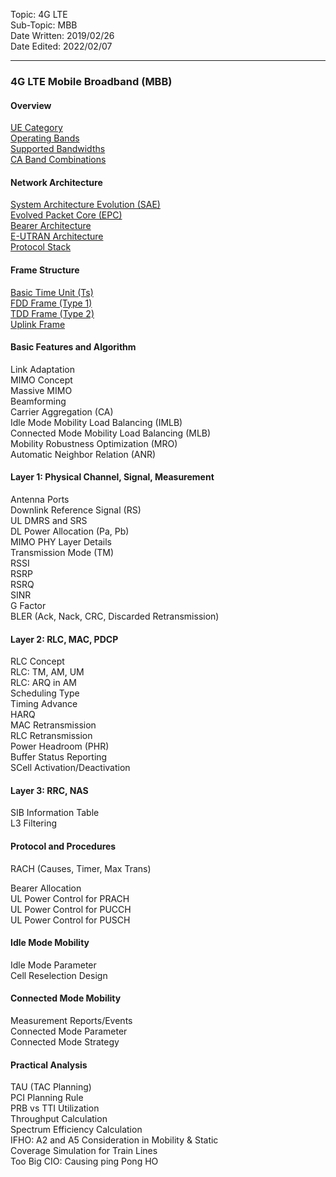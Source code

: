 Topic: 4G LTE<br>
Sub-Topic: MBB<br>
Date Written: 2019/02/26<br>
Date Edited: 2022/02/07<br>

---

### 4G LTE Mobile Broadband (MBB)
#### Overview 

[UE Category](/lte_mbb/lte_mbb_overview.md?id=Ue-Category)<br>
[Operating Bands](/lte_mbb/lte_mbb_overview.md?id=Operating-Bands)<br>
[Supported Bandwidths](/lte_mbb/lte_mbb_overview.md?id=Supported-Bandwidths)<br>
[CA Band Combinations](/lte_mbb/lte_mbb_overview.md?id=CA-Band-Combinations)<br>

#### Network Architecture 

[System Architecture Evolution (SAE)](/lte_mbb/lte_mbb_nwarchitecture.md?id=System-Architecture-Evolution-(SAE))<br>
[Evolved Packet Core (EPC)](/lte_mbb/lte_mbb_nwarchitecture.md?id=Evolved-Packet-Core-(EPC))<br>
[Bearer Architecture](/lte_mbb/lte_mbb_nwarchitecture.md?id=Bearer-Architecture)<br>
[E-UTRAN Architecture](/lte_mbb/lte_mbb_nwarchitecture.md?id=E-UTRAN-Architecture)<br>
[Protocol Stack](/lte_mbb/lte_mbb_nwarchitecture.md?id=Protocol-Stack)<br>

#### Frame Structure 

[Basic Time Unit (Ts)](/lte_mbb/lte_mbb_framestructure.md?id=Basic-Time-Unit-Ts)<br>
[FDD Frame (Type 1)](/lte_mbb/lte_mbb_framestructure.md?id=FDD-Frame-Type-1)<br>
[TDD Frame (Type 2)](/lte_mbb/lte_mbb_framestructure.md?id=TDD-Frame-Type-2)<br>
[Uplink Frame](/lte_mbb/lte_mbb_framestructure.md?id=Uplink-Frame)<br>

#### Basic Features and Algorithm 

Link Adaptation<br> 
MIMO Concept<br> 
Massive MIMO<br>
Beamforming<br> 
Carrier Aggregation (CA)<br> 
Idle Mode Mobility Load Balancing (IMLB)<br> 
Connected Mode Mobility Load Balancing (MLB)<br> 
Mobility Robustness Optimization (MRO)<br> 
Automatic Neighbor Relation (ANR)<br> 

#### Layer 1: Physical Channel, Signal, Measurement 

Antenna Ports<br> 
Downlink Reference Signal (RS)<br> 
UL DMRS and SRS<br> 
DL Power Allocation (Pa, Pb)<br> 
MIMO PHY Layer Details<br> 
Transmission Mode (TM)<br> 
RSSI<br> 
RSRP<br> 
RSRQ<br> 
SINR<br> 
G Factor<br> 
BLER (Ack, Nack, CRC, Discarded Retransmission)<br> 

#### Layer 2: RLC, MAC, PDCP 

RLC Concept<br> 
RLC: TM, AM, UM<br> 
RLC: ARQ in AM<br> 
Scheduling Type<br> 
Timing Advance<br> 
HARQ<br> 
MAC Retransmission<br> 
RLC Retransmission<br> 
Power Headroom (PHR)<br> 
Buffer Status Reporting<br> 
SCell Activation/Deactivation<br> 

#### Layer 3: RRC, NAS 

SIB Information Table<br> 
L3 Filtering<br> 

#### Protocol and Procedures 

RACH (Causes, Timer, Max Trans)<br> 

Bearer Allocation<br> 
UL Power Control for PRACH<br> 
UL Power Control for PUCCH<br> 
UL Power Control for PUSCH<br> 

#### Idle Mode Mobility 

Idle Mode Parameter<br> 
Cell Reselection Design<br> 

#### Connected Mode Mobility 

Measurement Reports/Events<br> 
Connected Mode Parameter<br> 
Connected Mode Strategy<br> 

#### Practical Analysis 

TAU (TAC Planning)<br> 
PCI Planning Rule<br> 
PRB vs TTI Utilization<br> 
Throughput Calculation<br> 
Spectrum Efficiency Calculation<br> 
IFHO: A2 and A5 Consideration in Mobility & Static<br>
Coverage Simulation for Train Lines<br> 
Too Big CIO: Causing ping Pong HO<br> 